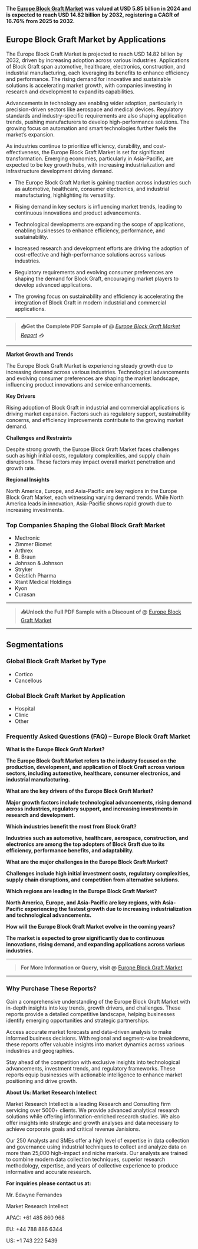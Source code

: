 <p><strong>The <a href="https://www.marketresearchintellect.com/download-sample/?rid=1019878&amp;utm_source=Pulse-April-Europe&amp;utm_medium=852">Europe Block Graft Market</a> was valued at USD 5.85 billion in 2024 and is expected to reach USD 14.82 billion by 2032, registering a CAGR of 16.76% from 2025 to 2032.</strong></p><h2>Europe Block Graft Market by Applications&nbsp;</h2><p><p>The Europe Block Graft Market is projected to reach USD 14.82 billion by 2032, driven by increasing adoption across various industries. Applications of Block Graft span automotive, healthcare, electronics, construction, and industrial manufacturing, each leveraging its benefits to enhance efficiency and performance. The rising demand for innovative and sustainable solutions is accelerating market growth, with companies investing in research and development to expand its capabilities.</p><p>Advancements in technology are enabling wider adoption, particularly in precision-driven sectors like aerospace and medical devices. Regulatory standards and industry-specific requirements are also shaping application trends, pushing manufacturers to develop high-performance solutions. The growing focus on automation and smart technologies further fuels the market&rsquo;s expansion.</p><p>As industries continue to prioritize efficiency, durability, and cost-effectiveness, the Europe Block Graft Market is set for significant transformation. Emerging economies, particularly in Asia-Pacific, are expected to be key growth hubs, with increasing industrialization and infrastructure development driving demand.</p></p><ul><li><p>The Europe Block Graft Market is gaining traction across industries such as automotive, healthcare, consumer electronics, and industrial manufacturing, highlighting its versatility.</p></li><li><p>Rising demand in key sectors is influencing market trends, leading to continuous innovations and product advancements.</p></li><li><p>Technological developments are expanding the scope of applications, enabling businesses to enhance efficiency, performance, and sustainability.</p></li><li><p>Increased research and development efforts are driving the adoption of cost-effective and high-performance solutions across various industries.</p></li><li><p>Regulatory requirements and evolving consumer preferences are shaping the demand for Block Graft, encouraging market players to develop advanced applications.</p></li><li><p>The growing focus on sustainability and efficiency is accelerating the integration of Block Graft in modern industrial and commercial applications.</p></li></ul><hr /><blockquote><p><strong><span class="font-[700]">📥Get the Complete PDF Sample of @ </span></strong><em><span class="font-[700]"><a href="https://www.marketresearchintellect.com/download-sample/?rid=1019878&amp;utm_source=Pulse-April-Europe&amp;utm_medium=852" target="_blank" data-tracking-control-name="article-ssr-frontend-pulse_little-text-block" data-tracking-will-navigate="" data-test-link="">Europe Block Graft Market Report</a>&nbsp;📥</span></em></p></blockquote><hr /><p class="" data-start="77" data-end="360"><strong data-start="77" data-end="105">Market Growth and Trends</strong></p><p class="" data-start="77" data-end="360">The Europe Block Graft Market is experiencing steady growth due to increasing demand across various industries. Technological advancements and evolving consumer preferences are shaping the market landscape, influencing product innovations and service enhancements.</p><p class="" data-start="362" data-end="606"><strong data-start="362" data-end="377">Key Drivers</strong></p><p class="" data-start="362" data-end="606">Rising adoption of Block Graft in industrial and commercial applications is driving market expansion. Factors such as regulatory support, sustainability concerns, and efficiency improvements contribute to the growing market demand.</p><p class="" data-start="608" data-end="849"><strong data-start="608" data-end="637">Challenges and Restraints</strong></p><p class="" data-start="608" data-end="849">Despite strong growth, the Europe Block Graft Market faces challenges such as high initial costs, regulatory complexities, and supply chain disruptions. These factors may impact overall market penetration and growth rate.</p><p class="" data-start="851" data-end="1095"><strong data-start="851" data-end="872">Regional Insights</strong></p><p class="" data-start="851" data-end="1095">North America, Europe, and Asia-Pacific are key regions in the Europe Block Graft Market, each witnessing varying demand trends. While North America leads in innovation, Asia-Pacific shows rapid growth due to increasing investments.</p><p><h3>Top Companies Shaping the Global Block Graft Market </h3><ul><li>Medtronic</li><li>Zimmer Biomet</li><li>Arthrex</li><li>B. Braun</li><li>Johnson & Johnson</li><li>Stryker</li><li>Geistlich Pharma</li><li>Xtant Medical Holdings</li><li>Kyon</li><li>Curasan</li></ul></p><hr /><blockquote><p><strong>📥Unlock the Full PDF Sample with a Discount of @</strong> <a href="https://www.marketresearchintellect.com/ask-for-discount/?rid=1019878&amp;utm_source=Pulse-April-Europe&amp;utm_medium=852">Europe Block Graft Market</a></p></blockquote><hr /><p><h2>Segmentations</h2><h3>Global Block Graft Market by Type</h3><ul><li>Cortico</li><li>Cancellous</li></ul><h3>Global Block Graft Market by Application</h3><ul><li>Hospital</li><li>Clinic</li><li>Other</li></ul></p><h3><strong>Frequently Asked Questions (FAQ) &ndash; Europe Block Graft Market</strong></h3><p><strong>What is the Europe Block Graft Market?</strong></p><p><strong>The Europe Block Graft Market refers to the industry focused on the production, development, and application of Block Graft across various sectors, including automotive, healthcare, consumer electronics, and industrial manufacturing.</strong></p><p><strong>What are the key drivers of the Europe Block Graft Market?</strong></p><p><strong>Major growth factors include technological advancements, rising demand across industries, regulatory support, and increasing investments in research and development.</strong></p><p><strong>Which industries benefit the most from Block Graft?</strong></p><p><strong>Industries such as automotive, healthcare, aerospace, construction, and electronics are among the top adopters of Block Graft due to its efficiency, performance benefits, and adaptability.</strong></p><p><strong>What are the major challenges in the Europe Block Graft Market?</strong></p><p><strong>Challenges include high initial investment costs, regulatory complexities, supply chain disruptions, and competition from alternative solutions.</strong></p><p><strong>Which regions are leading in the Europe Block Graft Market?</strong></p><p><strong>North America, Europe, and Asia-Pacific are key regions, with Asia-Pacific experiencing the fastest growth due to increasing industrialization and technological advancements.</strong></p><p><strong>How will the Europe Block Graft Market evolve in the coming years?</strong></p><p><strong>The market is expected to grow significantly due to continuous innovations, rising demand, and expanding applications across various industries.</strong></p><hr /><blockquote><p><span class="font-[700]"><strong>For More Information or Query, visit&nbsp;@</strong>&nbsp;</span><span class="font-[700]"><a href="https://www.marketresearchintellect.com/product/global-block-graft-market/?utm_source=Linkedin&utm_medium=852" target="_blank" data-tracking-control-name="article-ssr-frontend-pulse_little-text-block" data-tracking-will-navigate="" data-test-link="">Europe Block Graft Market</a></span></p></blockquote><hr /><h3><strong data-start="0" data-end="31">Why Purchase These Reports?</strong></h3><p class="" data-start="35" data-end="297">Gain a comprehensive understanding of the Europe Block Graft Market with in-depth insights into key trends, growth drivers, and challenges. These reports provide a detailed competitive landscape, helping businesses identify emerging opportunities and strategic partnerships.</p><p class="" data-start="299" data-end="540">Access accurate market forecasts and data-driven analysis to make informed business decisions. With regional and segment-wise breakdowns, these reports offer valuable insights into market dynamics across various industries and geographies.</p><p class="" data-start="542" data-end="784">Stay ahead of the competition with exclusive insights into technological advancements, investment trends, and regulatory frameworks. These reports equip businesses with actionable intelligence to enhance market positioning and drive growth.</p><p><strong><span class="font-[700]">About Us: Market Research Intellect</span></strong></p><p><span class="">Market Research Intellect is a leading Research and Consulting firm servicing over 5000+ clients. We provide advanced analytical research solutions while offering information-enriched research studies.&nbsp;</span>We also offer insights into strategic and growth analyses and data necessary to achieve corporate goals and critical revenue Janisions.</p><p><span class="">Our 250 Analysts and SMEs offer a high level of expertise in data collection and governance using industrial techniques to collect and analyze data on more than 25,000 high-impact and niche markets. Our analysts are trained to combine modern data collection techniques, superior research methodology, expertise, and years of collective experience to produce informative and accurate research.</span></p><p><strong>For inquiries please contact us at:</strong></p><p>Mr. Edwyne Fernandes</p><p>Market Research Intellect</p><p>APAC: +61 485 860 968</p><p>EU: +44 788 886 6344</p><p>US: +1 743 222 5439</p>